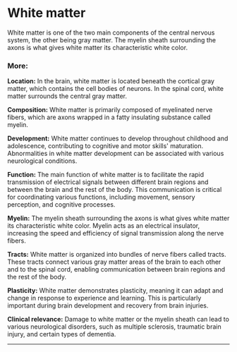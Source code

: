 # White matter 

White matter is one of the two main components of the central nervous system, the other being gray matter. The myelin sheath surrounding the axons is what gives white matter its characteristic white color. 

### More:

**Location:** In the brain, white matter is located beneath the cortical gray matter, which contains the cell bodies of neurons. In the spinal cord, white matter surrounds the central gray matter.

**Composition:** White matter is primarily composed of myelinated nerve fibers, which are axons wrapped in a fatty insulating substance called myelin.

**Development:** White matter continues to develop throughout childhood and adolescence, contributing to cognitive and motor skills' maturation. Abnormalities in white matter development can be associated with various neurological conditions.

**Function:** The main function of white matter is to facilitate the rapid transmission of electrical signals between different brain regions and between the brain and the rest of the body. This communication is critical for coordinating various functions, including movement, sensory perception, and cognitive processes.

**Myelin:** The myelin sheath surrounding the axons is what gives white matter its characteristic white color. Myelin acts as an electrical insulator, increasing the speed and efficiency of signal transmission along the nerve fibers.

**Tracts:** White matter is organized into bundles of nerve fibers called tracts. These tracts connect various gray matter areas of the brain to each other and to the spinal cord, enabling communication between brain regions and the rest of the body.

**Plasticity:** White matter demonstrates plasticity, meaning it can adapt and change in response to experience and learning. This is particularly important during brain development and recovery from brain injuries.

**Clinical relevance:** Damage to white matter or the myelin sheath can lead to various neurological disorders, such as multiple sclerosis, traumatic brain injury, and certain types of dementia.

---
